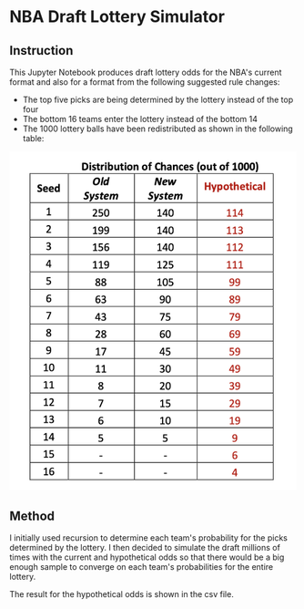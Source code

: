 # NBA Draft Lottery Simulator

## Instruction

This Jupyter Notebook produces draft lottery odds for the NBA's current format and also for a format from the following suggested rule changes:

- The top five picks are being determined by the lottery instead of the top four
- The bottom 16 teams enter the lottery instead of the bottom 14
- The 1000 lottery balls have been redistributed as shown in the following table:


<p align="center"> 
<img src="https://github.com/zlessner/NBA_Draft_Lottery_Probability_Simulator/blob/master/lotteryOdds.png">
</p>



## Method

I initially used recursion to determine each team's probability for the picks determined by the lottery. I then decided to simulate the draft millions of times with the current and hypothetical odds so that there would be a big enough sample to converge on each team's probabilities for the entire lottery.

The result for the hypothetical odds is shown in the csv file. 